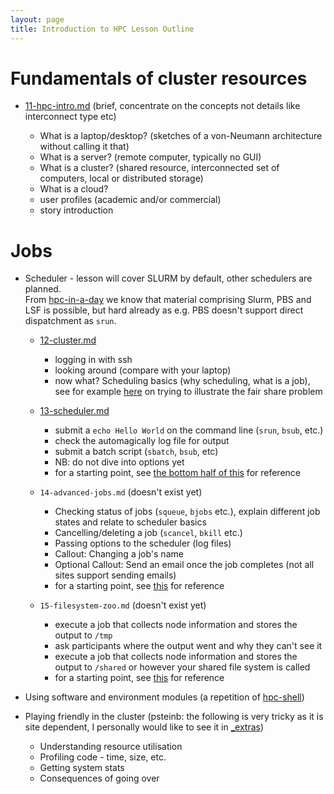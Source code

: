 ```yaml
---
layout: page
title: Introduction to HPC Lesson Outline
---
```


# Fundamentals of cluster resources

* [11-hpc-intro.md](_episodes/11-hpc-intro.md) (brief, concentrate on the concepts not details like interconnect type etc)

    * What is a laptop/desktop? (sketches of a von-Neumann architecture without calling it that)
	* What is a server? (remote computer, typically no GUI)
	* What is a cluster? (shared resource, interconnected set of computers, local or distributed storage)
	* What is a cloud?
    * user profiles (academic and/or commercial)
    * story introduction

# Jobs

* Scheduler - lesson will cover SLURM by default, other schedulers are planned.   
  From [hpc-in-a-day](https://github.com/psteinb/hpc-in-a-day) we know that material comprising Slurm, PBS and LSF is possible, but hard already as e.g. PBS doesn't support direct dispatchment as `srun`.

    * [12-cluster.md](https://github.com/hpc-carpentry/hpc-intro/tree/gh-pages/_episodes/12-cluster.md)
        * logging in with ssh
        * looking around (compare with your laptop)
        * now what? Scheduling basics (why scheduling, what is a job), see for example [here](https://psteinb.github.io/hpc-in-a-day/02-01-batch-systems-101/) on trying to illustrate the fair share problem
    
    * [13-scheduler.md](https://github.com/hpc-carpentry/hpc-intro/tree/gh-pages/_episodes/13-scheduler.md)
	    * submit a `echo Hello World` on the command line (`srun`, `bsub`, etc.)
        * check the automagically log file for output
        * submit a batch script (`sbatch`, `bsub`, etc)
        * NB: do not dive into options yet
        * for a starting point, see [the bottom half of this](https://psteinb.github.io/hpc-in-a-day/02-01-batch-systems-101/) for reference
        
    * `14-advanced-jobs.md` (doesn't exist yet)
        * Checking status of jobs (`squeue`, `bjobs` etc.), explain different job states and relate to scheduler basics
        * Cancelling/deleting a job (`scancel`, `bkill` etc.)
        * Passing options to the scheduler (log files)
        * Callout: Changing a job's name
        * Optional Callout: Send an email once the job completes (not all sites support sending emails)
        * for a starting point, see [this](https://psteinb.github.io/hpc-in-a-day/02-02-advanced-job-scheduling/) for reference
        
        
    * `15-filesystem-zoo.md` (doesn't exist yet)
        * execute a job that collects node information and stores the output to `/tmp`
        * ask participants where the output went and why they can't see it
        * execute a job that collects node information and stores the output to `/shared` or however your shared file system is called
        * for a starting point, see [this](https://psteinb.github.io/hpc-in-a-day/02-03-shared-filesystem/) for reference
        
* Using software and environment modules (a repetition of [hpc-shell](https://github.com/hpc-carpentry/hpc-shell))

* Playing friendly in the cluster (psteinb: the following is very tricky as it is site dependent, I personally would like to see it in [_extras](https://github.com/hpc-carpentry/hpc-intro/tree/gh-pages/_extras))

	* Understanding resource utilisation
	* Profiling code - time, size, etc.
	* Getting system stats
	* Consequences of going over
